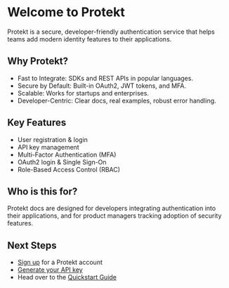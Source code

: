 # Welcome to Protekt

Protekt is a secure, developer-friendly authentication service that helps teams add modern identity features to their applications.

## Why Protekt?
- Fast to Integrate: SDKs and REST APIs in popular languages.
- Secure by Default: Built-in OAuth2, JWT tokens, and MFA.
- Scalable: Works for startups and enterprises.
- Developer-Centric: Clear docs, real examples, robust error handling.


## Key Features
- User registration & login
- API key management
- Multi-Factor Authentication (MFA)
- OAuth2 login & Single Sign-On
- Role-Based Access Control (RBAC)

## Who is this for?
Protekt docs are designed for developers integrating authentication into their applications, and for product managers tracking adoption of security features.

## Next Steps

- [Sign up]() for a Protekt account
- [Generate your API key]()
- Head over to the [Quickstart Guide]()